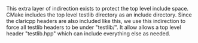 This extra layer of indirection exists to protect the top level include space.
CMake includes the top level testlib directory as an include directory.
Since the claricpp headers are also included like this, we use this indirection to force all testlib headers to be under "testlib/".
It allow allows a top level header "testlib.hpp" which can include everything else as needed.
